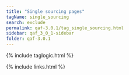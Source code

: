 ```yaml
---
title: "Single sourcing pages"
tagName: single_sourcing
search: exclude
permalink: qaf-3.0.1/tag_single_sourcing.html
sidebar: qaf_3_0_1-sidebar
folder: qaf-3.0.1
---
```

{% include taglogic.html %}

{% include links.html %}
